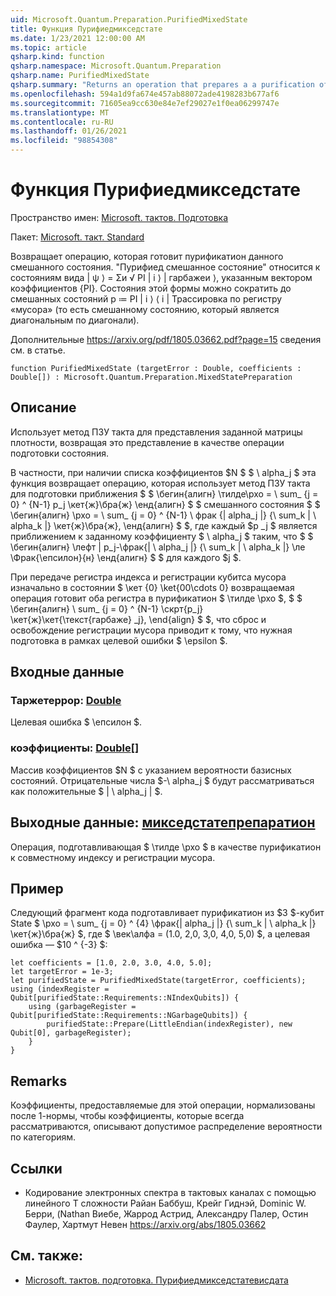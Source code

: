 ```yaml
---
uid: Microsoft.Quantum.Preparation.PurifiedMixedState
title: Функция Пурифиедмикседстате
ms.date: 1/23/2021 12:00:00 AM
ms.topic: article
qsharp.kind: function
qsharp.namespace: Microsoft.Quantum.Preparation
qsharp.name: PurifiedMixedState
qsharp.summary: "Returns an operation that prepares a a purification of a given mixed state.\rA \"purified mixed state\" refers to states of the form |ψ⟩ = Σᵢ √\U0001D45Dᵢ |\U0001D456⟩ |garbageᵢ⟩ specified by a vector of\rcoefficients {\U0001D45Dᵢ}. States of this form can be reduced to mixed states ρ ≔ \U0001D45Dᵢ |\U0001D456⟩⟨\U0001D456| by tracing over the \"garbage\"\rregister (that is, a mixed state that is diagonal in the computational basis).\r\rSee https://arxiv.org/pdf/1805.03662.pdf?page=15 for further discussion."
ms.openlocfilehash: 594a1d9fa674e457ab88072ade4198283b677af6
ms.sourcegitcommit: 71605ea9cc630e84e7ef29027e1f0ea06299747e
ms.translationtype: MT
ms.contentlocale: ru-RU
ms.lasthandoff: 01/26/2021
ms.locfileid: "98854308"
---
```

# <a name="purifiedmixedstate-function"></a>Функция Пурифиедмикседстате

Пространство имен: [Microsoft. тактов. Подготовка](xref:Microsoft.Quantum.Preparation)

Пакет: [Microsoft. такт. Standard](https://nuget.org/packages/Microsoft.Quantum.Standard)


Возвращает операцию, которая готовит пурификатион данного смешанного состояния.
"Пурифиед смешанное состояние" относится к состояниям вида | ψ ⟩ = Σи √ PI | i ⟩ | гарбажеи ⟩, указанным вектором коэффициентов {PI}. Состояния этой формы можно сократить до смешанных состояний p ≔ PI | i ⟩ ⟨ i | Трассировка по регистру «мусора» (то есть смешанному состоянию, который является диагональным по диагонали).

Дополнительные https://arxiv.org/pdf/1805.03662.pdf?page=15 сведения см. в статье.

```qsharp
function PurifiedMixedState (targetError : Double, coefficients : Double[]) : Microsoft.Quantum.Preparation.MixedStatePreparation
```


## <a name="description"></a>Описание

Использует метод ПЗУ такта для представления заданной матрицы плотности, возвращая это представление в качестве операции подготовки состояния.

В частности, при наличии списка коэффициентов $N $ $ \ alpha_j $ эта функция возвращает операцию, которая использует метод ПЗУ такта для подготовки приближения $ $ \бегин{алигн} \тилде\рхо = \ sum_ {j = 0} ^ {N-1} p_j \кет{ж}\бра{ж} \енд{алигн} $ $ смешанного состояния $ $ \бегин{алигн} \рхо = \ sum_ {j = 0} ^ {N-1} \ фрак {| alpha_j |} {\ sum_k | \ alpha_k |} \кет{ж}\бра{ж}, \енд{алигн} $ $, где каждый $p _j $ является приближением к заданному коэффициенту $ \ alpha_j $ таким, что $ $ \бегин{алигн} \лефт | p_j-\фрак{| \ alpha_j |} {\ sum_k | \ alpha_k |} \ле \Фрак{\епсилон}{н} \енд{алигн} $ $ для каждого $j $.

При передаче регистра индекса и регистрации кубитса мусора изначально в состоянии $ \кет {0} \ket{00\cdots 0} возвращаемая операция готовит оба регистра в пурификатион $ \тилде \рхо $, $ $ \бегин{алигн} \ sum_ {j = 0} ^ {N-1} \скрт{p_j} \кет{ж}\кет{\текст{гарбаже} _j}, \end{align} $ $, что сброс и освобождение регистрации мусора приводит к тому, что нужная подготовка в рамках целевой ошибки $ \epsilon $.

## <a name="input"></a>Входные данные

### <a name="targeterror--double"></a>Таржетеррор: [Double](xref:microsoft.quantum.lang-ref.double)

Целевая ошибка $ \епсилон $.


### <a name="coefficients--double"></a>коэффициенты: [Double](xref:microsoft.quantum.lang-ref.double)[]

Массив коэффициентов $N $ с указанием вероятности базисных состояний.
Отрицательные числа $-\ alpha_j $ будут рассматриваться как положительные $ | \ alpha_j | $.



## <a name="output--mixedstatepreparation"></a>Выходные данные: [микседстатепрепаратион](xref:Microsoft.Quantum.Preparation.MixedStatePreparation)

Операция, подготавливающая $ \тилде \рхо $ в качестве пурификатион к совместному индексу и регистрации мусора.

## <a name="example"></a>Пример

Следующий фрагмент кода подготавливает пурификатион из $3 $-кубит State $ \рхо = \ sum_ {j = 0} ^ {4} \фрак{| alpha_j |} {\ sum_k | \ alpha_k |} \кет{ж}\бра{ж} $, где $ \век\алфа = (1.0, 2,0, 3,0, 4,0, 5,0) $, а целевая ошибка — $10 ^ {-3} $:

```qsharp
let coefficients = [1.0, 2.0, 3.0, 4.0, 5.0];
let targetError = 1e-3;
let purifiedState = PurifiedMixedState(targetError, coefficients);
using (indexRegister = Qubit[purifiedState::Requirements::NIndexQubits]) {
    using (garbageRegister = Qubit[purifiedState::Requirements::NGarbageQubits]) {
        purifiedState::Prepare(LittleEndian(indexRegister), new Qubit[0], garbageRegister);
    }
}
```

## <a name="remarks"></a>Remarks

Коэффициенты, предоставляемые для этой операции, нормализованы после 1-нормы, чтобы коэффициенты, которые всегда рассматриваются, описывают допустимое распределение вероятности по категориям.

## <a name="references"></a>Ссылки

- Кодирование электронных спектра в тактовых каналах с помощью линейного T сложности Райан Баббуш, Крейг Гиднэй, Dominic W. Берри, (Nathan Виебе, Жаррод Астрид, Александру Палер, Остин Фаулер, Хартмут Невен https://arxiv.org/abs/1805.03662

## <a name="see-also"></a>См. также:

- [Microsoft. тактов. подготовка. Пурифиедмикседстатевисдата](xref:Microsoft.Quantum.Preparation.PurifiedMixedStateWithData)